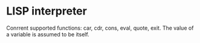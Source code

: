 # LISP interpreter

Conrrent supported functions: car, cdr, cons, eval, quote, exit.
The value of a variable is assumed to be itself.

